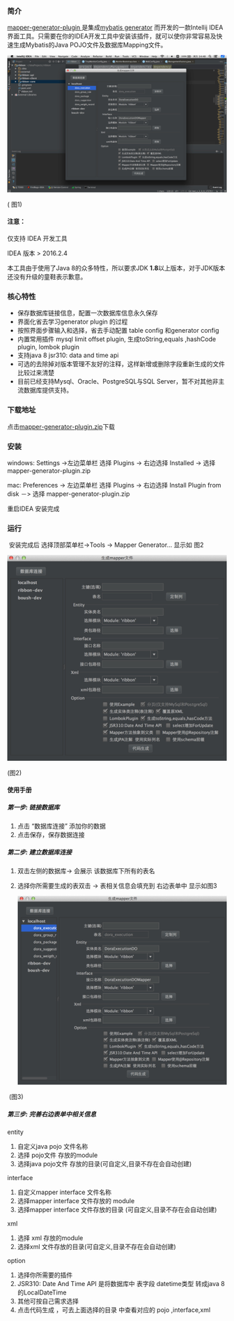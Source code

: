 ### 简介

 [mapper-generator-plugin ](https://github.com/ifetch/mapper-generator-plugin)是集成[mybatis generator](http://www.mybatis.org/generator/index.html) 而开发的一款Intellij IDEA 界面工具。只需要在你的IDEA开发工具中安装该插件，就可以使你非常容易及快速生成Mybatis的Java POJO文件及数据库Mapping文件。

![图1](./index.jpg)

( 图1)

#### 注意：

   仅支持 IDEA 开发工具

   IDEA 版本 > 2016.2.4

   本工具由于使用了Java 8的众多特性，所以要求JDK **1.8**以上版本，对于JDK版本还没有升级的童鞋表示歉意。

### 核心特性

- 保存数据库链接信息，配置一次数据库信息永久保存
- 界面化省去学习generator plugin 的过程
- 按照界面步骤输入和选择，省去手动配置 table config 和generator config 
- 内置常用插件 mysql limit offset plugin, 生成toString,equals ,hashCode  plugin, lombok plugin
- 支持java 8 jsr310: data and time api
- 可选的去除掉对版本管理不友好的注释，这样新增或删除字段重新生成的文件比较过来清楚
- 目前已经支持Mysql、Oracle、PostgreSQL与SQL Server，暂不对其他非主流数据库提供支持。

### 下载地址

  点击[mapper-generator-plugin.zip](https://github.com/ifetch/mapper-generator-plugin/releases)下载 

   

### 安装

windows: Settings ->左边菜单栏 选择 Plugins -> 右边选择 Installed  -> 选择 mapper-generator-plugin.zip

mac: Preferences -> 左边菜单栏 选择 Plugins -> 右边选择 Install Plugin from disk －> 选择 mapper-generator-plugin.zip

重启IDEA 安装完成

### 运行

​        安装完成后 选择顶部菜单栏->Tools ->  Mapper Generator…     显示如 图2

![ 图2](2.jpg)

(图2)

#### 使用手册

 ##### 第一步: 链接数据库

1. 点击 “数据库连接” 添加你的数据
2. 点击保存，保存数据连接

##### 第二步: 建立数据库连接

1. 双击左侧的数据库-> 会展示 该数据库下所有的表名

2. 选择你所需要生成的表双击 -> 表相关信息会填充到 右边表单中  显示如图3

   ![图3](./3.jpg)

​        (图3)

##### 第三步:  完善右边表单中相关信息

 entity

1. 自定义java pojo 文件名称
2. 选择 pojo文件 存放的module
3. 选择java pojo文件 存放的目录(可自定义,目录不存在会自动创建)

interface

1. 自定义mapper interface 文件名称
2. 选择mapper interface 文件存放的 module
3. 选择mapper interface 文件存放的目录 (可自定义,目录不存在会自动创建)

xml

1. 选择 xml 存放的module
2. 选择xml 文件存放的目录(可自定义,目录不存在会自动创建) 

option

1. 选择你所需要的插件
2. JSR310: Date And Time API 是将数据库中 表字段 datetime类型 转成java 8 的LocalDateTime
3. 其他可按自己需求选择
4. 点击代码生成 ，可去上面选择的目录 中查看对应的 pojo ,interface,xml



